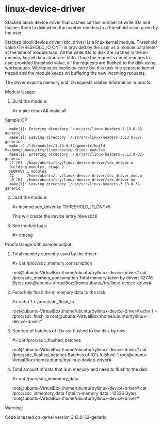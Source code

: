 # linux-device-driver
Stacked block device driver that caches certain number of write IOs and flushes them to disk when the number reaches to a threshold value given by the user.

Stacked block device driver (sdc_driver) is a linux kernel module.
Threshold value (THRESHOLD_IO_CNT) is provided by the user as a module parameter at the time of module load.
All the write IOs to disk are cached in the in-memory kernel data structure: kfifo.
Once the requests count reaches to user provided threshold value, all the requests are flushed to the disk using workqueues.
Workqueues implicitly carry out this task in a separate kernel thread and the module keeps on buffering the new incoming requests.

The driver exports memory and IO requests related information in procfs.

Module Usage:

1. Build the module:

      #> make clean && make all
      
Sample OP:

      make[1]: Entering directory `/usr/src/linux-headers-3.13.0-32-generic'
      make[1]: Leaving directory `/usr/src/linux-headers-3.13.0-32-generic'
      make -C /lib/modules/3.13.0-32-generic/build M=/home/ubuntu/try/linux-device-driver modules
      make[1]: Entering directory `/usr/src/linux-headers-3.13.0-32-generic'
      CC [M]  /home/ubuntu/try/linux-device-driver/sdc_driver.o
      Building modules, stage 2.
      MODPOST 1 modules
      CC      /home/ubuntu/try/linux-device-driver/sdc_driver.mod.o
      LD [M]  /home/ubuntu/try/linux-device-driver/sdc_driver.ko
      make[1]: Leaving directory `/usr/src/linux-headers-3.13.0-32-generic'

2. Load the module:

      #> insmod sdc_driver.ko THRESHOLD_IO_CNT=5
  
    This will create the device entry /dev/sdc0
    
3. See module logs:

      #> dmesg


Procfs Usage with sample output:

1. Total memory currently used by the driver:
    
    #> cat /proc/sdc_memory_consumption
    
      root@ubuntu-VirtualBox:/home/ubuntu/try/linux-device-driver# cat /proc/sdc_memory_consumption
      Total memory taken by driver: 32776 Bytes
      root@ubuntu-VirtualBox:/home/ubuntu/try/linux-device-driver# 
     
     
2. Forcefully flush the in memory data to the disk:

    #> echo 1 > /proc/sdc_flush_io
    
      root@ubuntu-VirtualBox:/home/ubuntu/try/linux-device-driver# echo 1 > /proc/sdc_flush_io
      root@ubuntu-VirtualBox:/home/ubuntu/try/linux-device-driver# 
     

3. Number of batches of IOs are flushed to the disk by now:

    #> cat /proc/sdc_flushed_batches
        
      root@ubuntu-VirtualBox:/home/ubuntu/try/linux-device-driver# cat /proc/sdc_flushed_batches
      Batches of IO's fulshed: 1
      root@ubuntu-VirtualBox:/home/ubuntu/try/linux-device-driver#
    
4. Total amount of data that is in memory and need to flush to the disk:

    #> cat /proc/sdc_inmemory_data

      root@ubuntu-VirtualBox:/home/ubuntu/try/linux-device-driver# cat /proc/sdc_inmemory_data
      Total in-memory data : 12336 Bytes
      root@ubuntu-VirtualBox:/home/ubuntu/try/linux-device-driver#
      
Warning:

Code is tested on kernel version 3.13.0-32-generic
